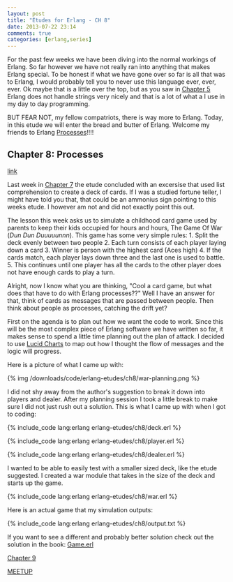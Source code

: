 ```yaml
---
layout: post
title: "Études for Erlang - CH 8"
date: 2013-07-22 23:14
comments: true
categories: [erlang,series]
---
```

For the past few weeks we have been diving into the normal workings of Erlang.  So far however we have not really ran into anything that makes Erlang special.  To be honest if what we have gone over so far is all that was to Erlang, I would probably tell you to never use this language ever, ever, ever.  Ok maybe that is a little over the top, but as you saw in [Chapter 5](/2013/07/08/etudes-for-erlang-ch-5/) Erlang does not handle strings very nicely and that is a lot of what a I use in my day to day programming.

BUT FEAR NOT, my fellow compatriots, there is way more to Erlang.  Today, in this etude we will enter the bread and butter of Erlang.  Welcome my friends to Erlang [Processes](http://www.erlang.org/doc/reference_manual/processes.html)!!!! <!-- more -->

## Chapter 8: Processes
[link](http://chimera.labs.oreilly.com/books/1234000000726/ch08.html)

Last week in [Chapter 7](/2013/07/15/etudes-for-erlang-ch-7/) the etude concluded with an excersise that used list comprehension to create a deck of cards.  If I was a studied fortune teller, I might have told you that, that could be an ammonius sign pointing to this weeks etude.  I however am not and did not exactly point this out.

The lesson this week asks us to simulate a childhood card game used by parents to keep their kids occupied for hours and hours, The Game Of War (*Dun Dun Duuuuunnn*).  This game has some very simple rules:
	1. Split the deck evenly between two people
	2. Each turn consists of each player laying down a card
	3. Winner is person with the highest card (Aces high)
	4. If the cards match, each player lays down three and the last one is used to battle.
	5. This continues until one player has all the cards to the other player does not have enough cards to play a turn.

Alright, now I know what you are thinking, "Cool a card game, but what does that have to do with Erlang processes??"  Well I have an answer for that, think of cards as messages that are passed between people.  Then think about people as processes, catching the drift yet?

First on the agenda is to plan out how we want the code to work.  Since this will be the most complex piece of Erlang software we have written so far, it makes sense to spend a little time planning out the plan of attack.  I decided to use [Lucid Charts](https://www.lucidchart.com/) to map out how I thought the flow of messages and the logic will progress.  

Here is a picture of what I came up with:

{% img /downloads/code/erlang-etudes/ch8/war-planning.png %}

I did not shy away from the author's suggestion to break it down into players and dealer.  After my planning session I took a little break to make sure I did not just rush out a solution.  This is what I came up with when I got to coding:

{% include_code lang:erlang erlang-etudes/ch8/deck.erl %}

{% include_code lang:erlang erlang-etudes/ch8/player.erl %}

{% include_code lang:erlang erlang-etudes/ch8/dealer.erl %}

I wanted to be able to easily test with a smaller sized deck, like the etude suggested.  I created a war module that takes in the size of the deck and starts up the game.

{% include_code lang:erlang erlang-etudes/ch8/war.erl %}

Here is an actual game that my simulation outputs:

{% include_code lang:erlang erlang-etudes/ch8/output.txt %}

If you want to see a different and probably better solution check out the solution in the book: [Game.erl](http://chimera.labs.oreilly.com/books/1234000000726/apa.html#_literal_game_erl_literal)

[Chapter 9](/2013/07/28/etudes-for-erlang-ch-9/)

[MEETUP](http://www.meetup.com/Erlang-NYC/)

